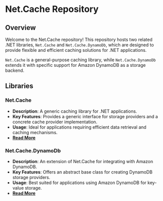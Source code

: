 # Net.Cache Repository

## Overview

Welcome to the Net.Cache repository! This repository hosts two related .NET libraries, `Net.Cache` and `Net.Cache.DynamoDb`, which are designed to provide flexible and efficient caching solutions for .NET applications. 

`Net.Cache` is a general-purpose caching library, while `Net.Cache.DynamoDb` extends it with specific support for Amazon DynamoDB as a storage backend.

## Libraries

### Net.Cache

- **Description**: A generic caching library for .NET applications.
- **Key Features**: Provides a generic interface for storage providers and a concrete cache provider implementation.
- **Usage**: Ideal for applications requiring efficient data retrieval and caching mechanisms.
- **[Read More](./Net.Cache/README.md)**

### Net.Cache.DynamoDb

- **Description**: An extension of Net.Cache for integrating with Amazon DynamoDB.
- **Key Features**: Offers an abstract base class for creating DynamoDB storage providers.
- **Usage**: Best suited for applications using Amazon DynamoDB for key-value storage.
- **[Read More](./Net.Cache.DynamoDb/README.md)**
